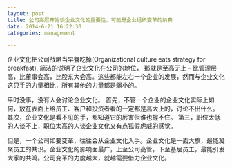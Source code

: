 ```yaml
---
layout: post
title: 公司高层开始谈企业文化的重要性，可能是企业组织变革的前奏
date: 2014-6-21 16:22:30
categories: management

---
```


企业文化把公司战略当早餐吃掉(Organizational culture eats strategy for breakfast), 简洁的说明了企业文化在公司的地位， 那就是至高无上 - 比管理层高，比董事会高，比股东大会高。这些都能左右一个企业的发展，然而与企业文化这只手的力量相比，所有其他的力量都是弱小的。

平时没事，没有人会讨论企业文化。 首先，不管一个企业的企业文化实际上如何，放在表面上给员工、客户和投资者看的一定都是高大上的，讨论不出什么。 其次，企业文化是看不见的手，都知道它的厉害但谁也握不住。 第三，职位太低的人谈不上，职位太高的人谈企业文化又有点狐假虎威的感觉。

但是，一个公司如要变革，往往会从企业文化入手。企业文化是一面大旗，最能凝聚员工的共识。企业文化的影响面最广，上至公司高管，下至基层员工，最能引发大家的共鸣。公司变革的力度越大，就越需要借力企业文化。


